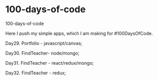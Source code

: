 # 100-days-of-code
100-days-of-code

Here I push my simple apps, which I am making for #100DaysOfCode.

Day29. Portfolio - javascript/canvas;

Day30. FindTeacher- node/mongo;

Day31. FindTeacher - react/redux/mongo;

Day32. FindTeacher - redux;

